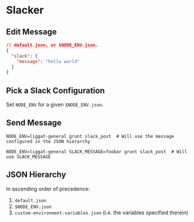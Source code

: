 # Slacker

## Edit Message

```json
// default.json, or $NODE_ENV.json.
{
  "slack": {
    "message": "hello world"
  }
}
```

## Pick a Slack Configuration

Set `NODE_ENV` for a given `$NODE_ENV.json`.

## Send Message

    NODE_ENV=liggat-general grunt slack_post  # Will use the message configured in the JSON hierarchy

    NODE_ENV=liggat-general SLACK_MESSAGE=foobar grunt slack_post  # Will use SLACK_MESSAGE

## JSON Hierarchy
In ascending order of precedence:

1. `default.json`
2. `$NODE_ENV.json`
3. `custom-environment-variables.json` (i.e. the variables specified therein)

